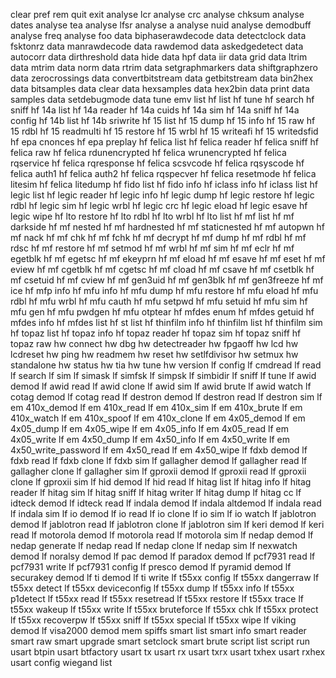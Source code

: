 clear
pref
rem
quit
exit
analyse lcr
analyse crc
analyse chksum
analyse dates
analyse tea
analyse lfsr
analyse a
analyse nuid
analyse demodbuff
analyse freq
analyse foo
data biphaserawdecode
data detectclock
data fsktonrz
data manrawdecode
data rawdemod
data askedgedetect
data autocorr
data dirthreshold
data hide
data hpf
data iir
data grid
data ltrim
data mtrim
data norm
data rtrim
data setgraphmarkers
data shiftgraphzero
data zerocrossings
data convertbitstream
data getbitstream
data bin2hex
data bitsamples
data clear
data hexsamples
data hex2bin
data print
data samples
data setdebugmode
data tune
emv list
hf list
hf tune
hf search
hf sniff
hf 14a list
hf 14a reader
hf 14a cuids
hf 14a sim
hf 14a sniff
hf 14a config
hf 14b list
hf 14b sriwrite
hf 15 list
hf 15 dump
hf 15 info
hf 15 raw
hf 15 rdbl
hf 15 readmulti
hf 15 restore
hf 15 wrbl
hf 15 writeafi
hf 15 writedsfid
hf epa cnonces
hf epa preplay
hf felica list
hf felica reader
hf felica sniff
hf felica raw
hf felica rdunencrypted
hf felica wrunencrypted
hf felica rqservice
hf felica rqresponse
hf felica scsvcode
hf felica rqsyscode
hf felica auth1
hf felica auth2
hf felica rqspecver
hf felica resetmode
hf felica litesim
hf felica litedump
hf fido list
hf fido info
hf iclass info
hf iclass list
hf legic list
hf legic reader
hf legic info
hf legic dump
hf legic restore
hf legic rdbl
hf legic sim
hf legic wrbl
hf legic crc
hf legic eload
hf legic esave
hf legic wipe
hf lto restore
hf lto rdbl
hf lto wrbl
hf lto list
hf mf list
hf mf darkside
hf mf nested
hf mf hardnested
hf mf staticnested
hf mf autopwn
hf mf nack
hf mf chk
hf mf fchk
hf mf decrypt
hf mf dump
hf mf rdbl
hf mf rdsc
hf mf restore
hf mf setmod
hf mf wrbl
hf mf sim
hf mf eclr
hf mf egetblk
hf mf egetsc
hf mf ekeyprn
hf mf eload
hf mf esave
hf mf eset
hf mf eview
hf mf cgetblk
hf mf cgetsc
hf mf cload
hf mf csave
hf mf csetblk
hf mf csetuid
hf mf cview
hf mf gen3uid
hf mf gen3blk
hf mf gen3freeze
hf mf ice
hf mfp info
hf mfu info
hf mfu dump
hf mfu restore
hf mfu eload
hf mfu rdbl
hf mfu wrbl
hf mfu cauth
hf mfu setpwd
hf mfu setuid
hf mfu sim
hf mfu gen
hf mfu pwdgen
hf mfu otptear
hf mfdes enum
hf mfdes getuid
hf mfdes info
hf mfdes list
hf st list
hf thinfilm info
hf thinfilm list
hf thinfilm sim
hf topaz list
hf topaz info
hf topaz reader
hf topaz sim
hf topaz sniff
hf topaz raw
hw connect
hw dbg
hw detectreader
hw fpgaoff
hw lcd
hw lcdreset
hw ping
hw readmem
hw reset
hw setlfdivisor
hw setmux
hw standalone
hw status
hw tia
hw tune
hw version
lf config
lf cmdread
lf read
lf search
lf sim
lf simask
lf simfsk
lf simpsk
lf simbidir
lf sniff
lf tune
lf awid demod
lf awid read
lf awid clone
lf awid sim
lf awid brute
lf awid watch
lf cotag demod
lf cotag read
lf destron demod
lf destron read
lf destron sim
lf em 410x_demod
lf em 410x_read
lf em 410x_sim
lf em 410x_brute
lf em 410x_watch
lf em 410x_spoof
lf em 410x_clone
lf em 4x05_demod
lf em 4x05_dump
lf em 4x05_wipe
lf em 4x05_info
lf em 4x05_read
lf em 4x05_write
lf em 4x50_dump
lf em 4x50_info
lf em 4x50_write
lf em 4x50_write_password
lf em 4x50_read
lf em 4x50_wipe
lf fdxb demod
lf fdxb read
lf fdxb clone
lf fdxb sim
lf gallagher demod
lf gallagher read
lf gallagher clone
lf gallagher sim
lf gproxii demod
lf gproxii read
lf gproxii clone
lf gproxii sim
lf hid demod
lf hid read
lf hitag list
lf hitag info
lf hitag reader
lf hitag sim
lf hitag sniff
lf hitag writer
lf hitag dump
lf hitag cc
lf idteck demod
lf idteck read
lf indala demod
lf indala altdemod
lf indala read
lf indala sim
lf io demod
lf io read
lf io clone
lf io sim
lf io watch
lf jablotron demod
lf jablotron read
lf jablotron clone
lf jablotron sim
lf keri demod
lf keri read
lf motorola demod
lf motorola read
lf motorola sim
lf nedap demod
lf nedap generate
lf nedap read
lf nedap clone
lf nedap sim
lf nexwatch demod
lf noralsy demod
lf pac demod
lf paradox demod
lf pcf7931 read
lf pcf7931 write
lf pcf7931 config
lf presco demod
lf pyramid demod
lf securakey demod
lf ti demod
lf ti write
lf t55xx config
lf t55xx dangerraw
lf t55xx detect
lf t55xx deviceconfig
lf t55xx dump
lf t55xx info
lf t55xx p1detect
lf t55xx read
lf t55xx resetread
lf t55xx restore
lf t55xx trace
lf t55xx wakeup
lf t55xx write
lf t55xx bruteforce
lf t55xx chk
lf t55xx protect
lf t55xx recoverpw
lf t55xx sniff
lf t55xx special
lf t55xx wipe
lf viking demod
lf visa2000 demod
mem spiffs
smart list
smart info
smart reader
smart raw
smart upgrade
smart setclock
smart brute
script list
script run
usart btpin
usart btfactory
usart tx
usart rx
usart txrx
usart txhex
usart rxhex
usart config
wiegand list
